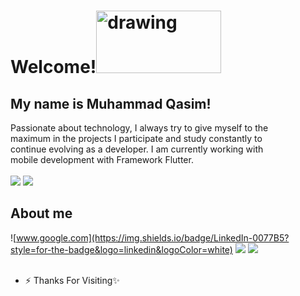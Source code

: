 # Welcome!<img src="https://user-images.githubusercontent.com/38465097/177536413-c9d0543a-9590-4ba7-ad30-d3fb87820e4a.png" alt="drawing" width="200" height="100"/>
## My name is Muhammad Qasim! 
Passionate about technology, I always try to give myself to the</br>
maximum in the projects I participate and study constantly to</br>
continue evolving as a developer. I am currently working with</br>
mobile development with Framework Flutter.</br></br>
![](https://img.shields.io/badge/Dart-0175C2?style=for-the-badge&logo=dart&logoColor=white)
![](https://img.shields.io/badge/Flutter-02569B?style=for-the-badge&logo=flutter&logoColor=white)

## About me
![www.google.com](https://img.shields.io/badge/LinkedIn-0077B5?style=for-the-badge&logo=linkedin&logoColor=white)
![](https://img.shields.io/badge/WhatsApp-25D366?style=for-the-badge&logo=whatsapp&logoColor=white)
![](https://img.shields.io/badge/Gmail-D14836?style=for-the-badge&logo=gmail&logoColor=white)
</br></br>
- ⚡ Thanks For Visiting✨


<!--
**qasimsaeed942/qasimsaeed942** is a ✨ _special_ ✨ repository because its `README.md` (this file) appears on your GitHub profile.

Here are some ideas to get you started:

- 🔭 I’m currently working on ...
- 🌱 I’m currently learning ...
- 👯 I’m looking to collaborate on ...
- 🤔 I’m looking for help with ...
- 💬 Ask me about ...
- 📫 How to reach me: ...
- 😄 Pronouns: ...
- ⚡ Fun fact: ...
-->
